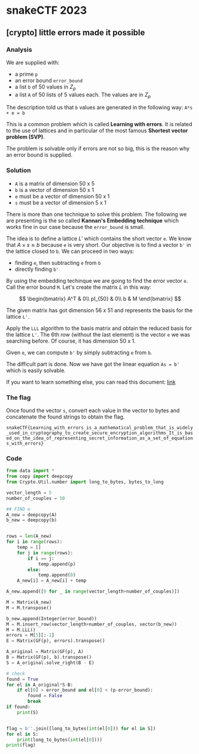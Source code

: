 # snakeCTF 2023
## [crypto] little errors made it possible

### Analysis
We are supplied with:
- a prime `p`
- an error bound `error_bound`
- a list `b` of 50 values in $Z_p$
- a list `A` of 50 lists of 5 values each. The values are in $Z_p$

The description told us that `b` values are generated in the following way: `A*s + e = b`

This is a common problem which is called **Learning with errors**.
It is related to the use of lattices and in particular of the most famous **Shortest vector problem (SVP)**.

The problem is solvable only if errors are not so big, this is the reason why an error bound is supplied.

### Solution
- `A` is a matrix of dimension 50 x 5 
- `b` is a vector of dimension 50 x 1
- `e` must be a vector of dimension 50 x 1
- `s` must be a vector of dimension 5 x 1

There is more than one technique to solve this problem. The following we are presenting is the so called **Kannan's Embedding technique** which works fine in our case because the `error_bound` is small. 

The idea is to define a lattice $L'$ which contains the short vector `e`. 
We know that $A\times s \approx b$ because `e` is very short. Our objective is to find a vector `b'` in the lattice closed to `b`. We can proceed in two ways: 
- finding `e`, then subtracting `e` from `b`
- directly finding `b'`

By using the embedding techinque we are going to find the error vector `e`. Call the error bound `M`.
Let's create the matrix $L$ in this way:

$$
\begin{bmatrix}
A^T & 0\\
pI_{50} & 0\\
b & M
\end{bmatrix}
$$

The given matrix has got dimension 56 x 51 and represents the basis for the lattice `L'`.

Apply the `LLL` algorithm to the basis matrix and obtain the reduced basis for the lattice `L'`. 
The 6th row (without the last element) is the vector `e` we was searching before. Of course, it has dimension 50 x 1.

Given `e`, we can compute `b'` by simply subtracting `e` from `b`.

The difficult part is done. Now we have got the linear equation `As = b'` which is easily solvable.

If you want to learn something else, you can read this document: [link](https://www.math.auckland.ac.nz/~sgal018/crypto-book/ch18.pdf)

### The flag
Once found the vector `s`, convert each value in the vector to bytes and concatenate the found strings to obtain the flag.

`snakeCTF{Learning_with_errors_is_a_mathematical_problem_that_is_widely_used_in_cryptography_to_create_secure_encryption_algorithms_It_is_based_on_the_idea_of_representing_secret_information_as_a_set_of_equations_with_errors}`

### Code

```python
from data import *
from copy import deepcopy
from Crypto.Util.number import long_to_bytes, bytes_to_long

vector_length = 5
number_of_couples = 50

## FIND e
A_new = deepcopy(A)
b_new = deepcopy(b)


rows = len(A_new)
for i in range(rows):
    temp = []
    for j in range(rows):
        if i == j:
            temp.append(p)
        else:
            temp.append(0)
    A_new[i] = A_new[i] + temp

A_new.append([0 for _ in range(vector_length+number_of_couples)])

M = Matrix(A_new)
M = M.transpose()

b_new.append(Integer(error_bound))
M = M.insert_row(vector_length+number_of_couples, vector(b_new))
M = M.LLL()
errors = M[5][:-1]
E = Matrix(GF(p), errors).transpose()

A_original = Matrix(GF(p), A)
B = Matrix(GF(p), b).transpose()
S = A_original.solve_right(B - E)

# check
found = True
for el in A_original*S-B:
    if el[0] > error_bound and el[0] < (p-error_bound):
        found = False
        break
if found:
    print(S)


flag = b''.join([long_to_bytes(int(el[0])) for el in S])
for el in S:
    print(long_to_bytes(int(el[0])))
print(flag)
```


